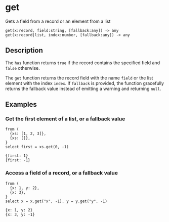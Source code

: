 # get

Gets a field from a record or an element from a list

```tql
get(x:record, field:string, [fallback:any]) -> any
get(x:record|list, index:number, [fallback:any]) -> any
```

## Description

The `has` function returns `true` if the record contains the specified field and `false` otherwise.

The `get` function returns the record field with the name `field` or the list
element with the index `index`. If `fallback` is provided, the function
gracefully returns the fallback value instead of emitting a warning and
returning `null`.

## Examples

### Get the first element of a list, or a fallback value

```tql
from (
  {xs: [1, 2, 3]},
  {xs: []},
}
select first = xs.get(0, -1)
```

```tql
{first: 1}
{first: -1}
```

### Access a field of a record, or a fallback value

```tql
from (
  {x: 1, y: 2},
  {x: 3},
}
select x = x.get("x", -1), y = y.get("y", -1)
```

```tql
{x: 1, y: 2}
{x: 3, y: -1}
```
